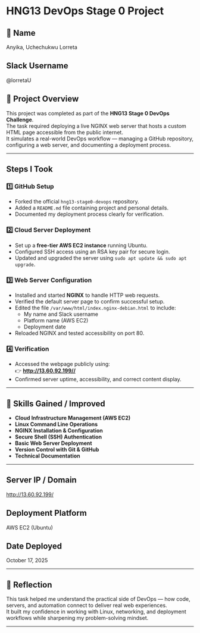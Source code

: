 # HNG13 DevOps Stage 0 Project

## 👤 Name
Anyika, Uchechukwu Lorreta

## Slack Username
@lorretaU

## 🧠 Project Overview
This project was completed as part of the **HNG13 Stage 0 DevOps Challenge**.  
The task required deploying a live NGINX web server that hosts a custom HTML page accessible from the public internet.  
It simulates a real-world DevOps workflow — managing a GitHub repository, configuring a web server, and documenting a deployment process.

---

## Steps I Took

### 1️⃣ GitHub Setup
- Forked the official `hng13-stage0-devops` repository.  
- Added a `README.md` file containing project and personal details.  
- Documented my deployment process clearly for verification.

### 2️⃣ Cloud Server Deployment
- Set up a **free-tier AWS EC2 instance** running Ubuntu.  
- Configured SSH access using an RSA key pair for secure login.  
- Updated and upgraded the server using `sudo apt update && sudo apt upgrade`.  

### 3️⃣ Web Server Configuration
- Installed and started **NGINX** to handle HTTP web requests.  
- Verified the default server page to confirm successful setup.  
- Edited the file `/var/www/html/index.nginx-debian.html` to include:
  - My name and Slack username  
  - Platform name (AWS EC2)
  - Deployment date  
- Reloaded NGINX and tested accessibility on port 80.

### 4️⃣ Verification
- Accessed the webpage publicly using:  
  👉 **http://13.60.92.199//**  
- Confirmed server uptime, accessibility, and correct content display.

---

## 🧩 Skills Gained / Improved
- **Cloud Infrastructure Management (AWS EC2)**  
- **Linux Command Line Operations**  
- **NGINX Installation & Configuration**  
- **Secure Shell (SSH) Authentication**  
- **Basic Web Server Deployment**  
- **Version Control with Git & GitHub**  
- **Technical Documentation**

---

## Server IP / Domain
http://13.60.92.199/

## Deployment Platform
AWS EC2 (Ubuntu)

## Date Deployed
October 17, 2025

---

## 🏁 Reflection
This task helped me understand the practical side of DevOps — how code, servers, and automation connect to deliver real web experiences.  
It built my confidence in working with Linux, networking, and deployment workflows while sharpening my problem-solving mindset.

---
